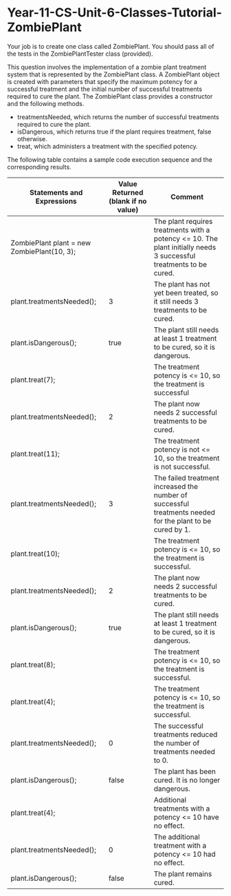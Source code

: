 # Year-11-CS-Unit-6-Classes-Tutorial-ZombiePlant

Your job is to create one class called ZombiePlant. 
You should pass all of the tests in the ZombiePlantTester class (provided).

This question involves the implementation of a zombie plant treatment system that is represented by the ZombiePlant class. A ZombiePlant object is created with parameters that specify the maximum potency for a successful treatment and the initial number of successful treatments required to cure the plant.
The ZombiePlant class provides a constructor and the following methods.

* treatmentsNeeded, which returns the number of successful treatments required to cure the plant.
* isDangerous, which returns true if the plant requires treatment, false otherwise.
* treat, which administers a treatment with the specified potency.

The following table contains a sample code execution sequence and the corresponding results. 

| Statements and Expressions                  | Value Returned (blank if no value) | Comment                  |
| ------------------------------------------- | ---------------------------------- | ------------------------ |
| ZombiePlant plant = new ZombiePlant(10, 3); |                                    | The plant requires treatments with a potency <= 10. The plant initially needs 3 successful treatments to be cured.             |
| plant.treatmentsNeeded();                   | 3                                  | The plant has not yet been treated, so it still needs 3 treatments to be cured.             |
| plant.isDangerous();                        | true                               | The plant still needs at least 1 treatment to be cured, so it is dangerous.
| plant.treat(7);                             |                                    | The treatment potency is <= 10, so the treatment is successful
| plant.treatmentsNeeded();                   | 2                                  | The plant now needs 2 successful treatments to be cured.
| plant.treat(11);                            |                                    | The treatment potency is not <= 10, so the treatment is not successful.
| plant.treatmentsNeeded();                   | 3                                  | The failed treatment increased the number of successful treatments needed for the plant to be cured by 1.
| plant.treat(10);                            |                                    | The treatment potency is <= 10, so the treatment is successful.
| plant.treatmentsNeeded();                   | 2                                  | The plant now needs 2 successful treatments to be cured.
| plant.isDangerous();                        | true                               | The plant still needs at least 1 treatment to be cured, so it is dangerous. 
| plant.treat(8);                             |                                    | The treatment potency is <= 10, so the treatment is successful.
| plant.treat(4);                             |                                    | The treatment potency is <= 10, so the treatment is successful.
| plant.treatmentsNeeded();                   | 0                                  | The successful treatments reduced the number of treatments needed to 0.
| plant.isDangerous();                        | false                              | The plant has been cured. It is no longer dangerous. 
| plant.treat(4);                             |                                    | Additional treatments with a potency <= 10 have no effect.
| plant.treatmentsNeeded();                   | 0                                  | The additional treatment with a potency <= 10 had no effect.
| plant.isDangerous();                        | false                              | The plant remains cured.

